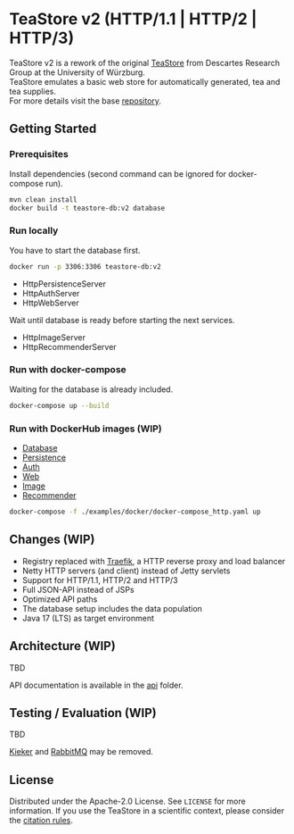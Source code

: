 # TeaStore v2 (HTTP/1.1 | HTTP/2 | HTTP/3) #  

TeaStore v2 is a rework of the original [TeaStore](https://se.informatik.uni-wuerzburg.de/software-engineering-group/tools/teastore/) from Descartes Research Group at the University of Würzburg.  
TeaStore emulates a basic web store for automatically generated, tea and tea supplies.   
For more details visit the base [repository](https://github.com/DescartesResearch/TeaStore).

## Getting Started
### Prerequisites
Install dependencies (second command can be ignored for docker-compose run).
 ```sh
mvn clean install
docker build -t teastore-db:v2 database
 ```
### Run locally
You have to start the database first.
 ```sh
docker run -p 3306:3306 teastore-db:v2
 ```
- HttpPersistenceServer
- HttpAuthServer
- HttpWebServer

Wait until database is ready before starting the next services.

- HttpImageServer
- HttpRecommenderServer

### Run with docker-compose
Waiting for the database is already included.
 ```sh
 docker-compose up --build
 ```

### Run with DockerHub images (WIP)
- [Database](https://hub.docker.com/r/tvsjsdock/teastore-db)
- [Persistence](https://hub.docker.com/r/tvsjsdock/teastore-persistence)
- [Auth](https://hub.docker.com/r/tvsjsdock/teastore-auth)
- [Web](https://hub.docker.com/r/tvsjsdock/teastore-web)
- [Image](https://hub.docker.com/r/tvsjsdock/teastore-image)
- [Recommender](https://hub.docker.com/r/tvsjsdock/teastore-recommender)
 ```sh
docker-compose -f ./examples/docker/docker-compose_http.yaml up
 ```

## Changes (WIP)
- Registry replaced with [Traefik](https://github.com/traefik/traefik), a HTTP reverse proxy and load balancer 
- Netty HTTP servers (and client) instead of Jetty servlets
- Support for HTTP/1.1, HTTP/2 and HTTP/3
- Full JSON-API instead of JSPs
- Optimized API paths
- The database setup includes the data population
- Java 17 (LTS) as target environment

## Architecture (WIP)
TBD

API documentation is available in the [api](api) folder.

## Testing / Evaluation (WIP)
TBD

[Kieker](http://kieker-monitoring.net) and [RabbitMQ](https://www.rabbitmq.com/) may be removed.

## License
Distributed under the Apache-2.0 License. See `LICENSE` for more information.
If you use the TeaStore in a scientific context, please consider the [citation rules](https://github.com/DescartesResearch/TeaStore#cite-us).
